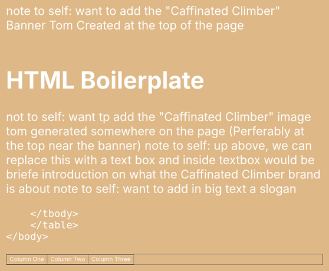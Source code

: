 <!DOCTYPE html>
<html lang="en">
    <head>
        <meta charset="UTF-8" />
        <title>HTML and CSS</title>
        <style>
        <!-- 
            body {background-color: burlywood;
            font-size:24pt;
            color:white;
            }
        --> 
        </style>
    </head>
    <body>
        note to self: want to add the "Caffinated Climber" Banner Tom Created at the top of the page
        <h1>HTML Boilerplate</h1>
        <table  cellpadding="10" border="1"> 
        <tbody>
        <tr>
            not to self: want tp add the "Caffinated Climber" image tom generated somewhere on the page (Perferably at the top near the banner)
            <td>Column One</td>
            note to self: up above, we can replace this with a text box and inside textbox would be briefe introduction on what the Caffinated Climber brand is about
            <td>Column Two</td>
            <td>Column Three</td>
            note to self: want to add in big text a slogan 
        </tr>
        
        </tbody>
        </table>
    </body>
</html>
